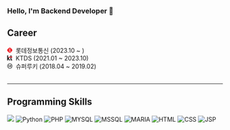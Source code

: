 ### Hello, I'm Backend Developer 👋

<h2> Career</h2>
<img style="width:12px;height:12px;" src="./img/lotte.png">&nbsp; 롯데정보통신 (2023.10 ~ ) <br>
<img style="width:12px;height:12px;" src="./img/kt.png">&nbsp; KTDS (2021.01 ~ 2023.10) <br>
<img style="width:12px;height:12px;" src="./img/superookie.png">&nbsp; 슈퍼루키 (2018.04 ~ 2019.02) <br>
<br>
<hr>
<h2>Programming Skills</h2>
<img src="https://img.shields.io/badge/JAVA-000B1D?style=for-the-badge&logo=JAVA&logoColor=white">
<img alt="Python" src ="https://img.shields.io/badge/Python-1D9FD7?style=for-the-badge&logo=Python&logoColor=white"/>
<img alt="PHP" src ="https://img.shields.io/badge/PHP-777BB4?style=for-the-badge&logo=PHP&logoColor=white"/>
<img alt="MYSQL" src ="https://img.shields.io/badge/MYSQL-4479A1?style=for-the-badge&logo=MySQL&logoColor=white"/>
<img alt="MSSQL" src ="https://img.shields.io/badge/MSSQL-003B57?style=for-the-badge&logo=SQLite&logoColor=white"/>
<img alt="MARIA" src ="https://img.shields.io/badge/MARIA-003545?style=for-the-badge&logo=MARIADB&logoColor=white"/>
<img alt="HTML" src ="https://img.shields.io/badge/HTML5-E34F26?style=for-the-badge&logo=HTML5&logoColor=white"/>
<img alt="CSS" src ="https://img.shields.io/badge/CSS3-1572B6?style=for-the-badge&logo=CSS3&logoColor=white"/>
<img alt="JSP" src ="https://img.shields.io/badge/JS-F7DF1E?style=for-the-badge&logo=JSS&logoColor=white"/>
<!--
**twoah/twoah** is a ✨ _special_ ✨ repository because its `README.md` (this file) appears on your GitHub profile.

Here are some ideas to get you started:

- 🔭 I’m currently working on ...
- 🌱 I’m currently learning ...
- 👯 I’m looking to collaborate on ...
- 🤔 I’m looking for help with ...
- 💬 Ask me about ...
- 📫 How to reach me: ...
- 😄 Pronouns: ...
- ⚡ Fun fact: ...
-->
